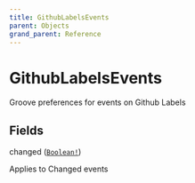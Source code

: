 ```yaml
---
title: GithubLabelsEvents
parent: Objects
grand_parent: Reference
---
```


# GithubLabelsEvents

Groove preferences for events on Github Labels

## Fields

<div class="field-entry ">
  <span id="changed" class="field-name anchored">changed (<code><a href="/docs/reference/scalar/boolean">Boolean!</a></code>)</span>

  <div class="description-wrapper">
   <p>Applies to Changed events</p>

  </div>
</div>

